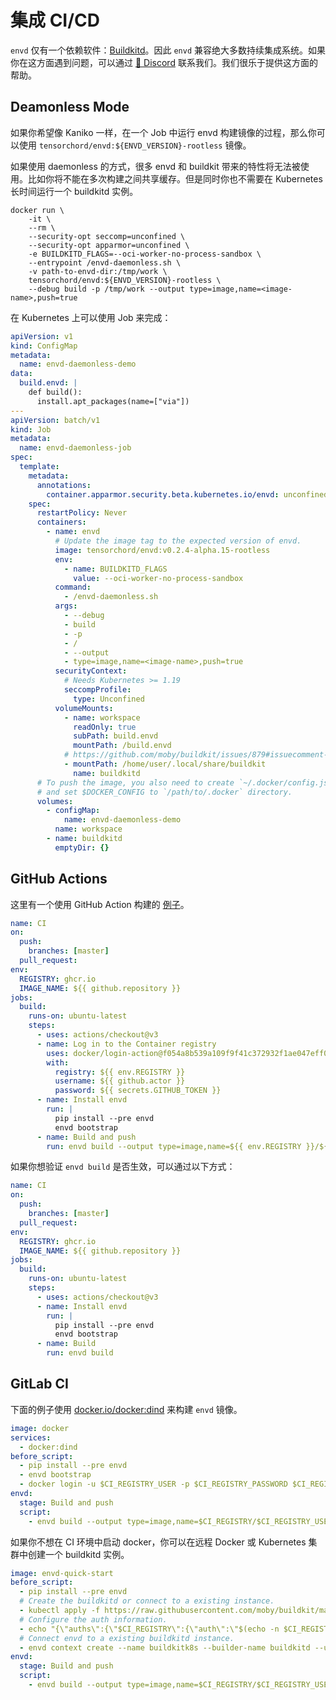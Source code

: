 # 集成 CI/CD

`envd` 仅有一个依赖软件：[Buildkitd](https://github.com/moby/buildkit#containerizing-buildkit)。因此 `envd` 兼容绝大多数持续集成系统。如果你在这方面遇到问题，可以通过 [💬 Discord](https://discord.gg/KqswhpVgdU) 联系我们。我们很乐于提供这方面的帮助。

## Deamonless Mode

如果你希望像 Kaniko 一样，在一个 Job 中运行 envd 构建镜像的过程，那么你可以使用 `tensorchord/envd:${ENVD_VERSION}-rootless` 镜像。

如果使用 daemonless 的方式，很多 envd 和 buildkit 带来的特性将无法被使用。比如你将不能在多次构建之间共享缓存。但是同时你也不需要在 Kubernetes 长时间运行一个 buildkitd 实例。

```
docker run \                
    -it \
    --rm \
    --security-opt seccomp=unconfined \
    --security-opt apparmor=unconfined \
    -e BUILDKITD_FLAGS=--oci-worker-no-process-sandbox \
    --entrypoint /envd-daemonless.sh \
    -v path-to-envd-dir:/tmp/work \
    tensorchord/envd:${ENVD_VERSION}-rootless \
    --debug build -p /tmp/work --output type=image,name=<image-name>,push=true
```

在 Kubernetes 上可以使用 Job 来完成：

```yaml
apiVersion: v1
kind: ConfigMap
metadata:
  name: envd-daemonless-demo
data:
  build.envd: |
    def build():
      install.apt_packages(name=["via"])
---
apiVersion: batch/v1
kind: Job
metadata:
  name: envd-daemonless-job
spec:
  template:
    metadata:
      annotations:
        container.apparmor.security.beta.kubernetes.io/envd: unconfined
    spec:
      restartPolicy: Never
      containers:
        - name: envd
          # Update the image tag to the expected version of envd.
          image: tensorchord/envd:v0.2.4-alpha.15-rootless
          env:
            - name: BUILDKITD_FLAGS
              value: --oci-worker-no-process-sandbox
          command:
            - /envd-daemonless.sh
          args:
            - --debug
            - build
            - -p
            - /
            - --output
            - type=image,name=<image-name>,push=true
          securityContext:
            # Needs Kubernetes >= 1.19
            seccompProfile:
              type: Unconfined
          volumeMounts:
            - name: workspace
              readOnly: true
              subPath: build.envd
              mountPath: /build.envd
            # https://github.com/moby/buildkit/issues/879#issuecomment-1240347038
            - mountPath: /home/user/.local/share/buildkit
              name: buildkitd
      # To push the image, you also need to create `~/.docker/config.json` secret
      # and set $DOCKER_CONFIG to `/path/to/.docker` directory.
      volumes:
        - configMap:
            name: envd-daemonless-demo
          name: workspace
        - name: buildkitd
          emptyDir: {}
```

## GitHub Actions

这里有一个使用 GitHub Action 构建的 [例子](https://github.com/tensorchord/envd-quick-start/blob/master/.github/workflows/release.yml)。

<custom-title title="Build and push envd image to ghcr.io">

```yaml
name: CI
on:
  push:
    branches: [master]
  pull_request:
env:
  REGISTRY: ghcr.io
  IMAGE_NAME: ${{ github.repository }}
jobs:
  build:
    runs-on: ubuntu-latest
    steps:
      - uses: actions/checkout@v3
      - name: Log in to the Container registry
        uses: docker/login-action@f054a8b539a109f9f41c372932f1ae047eff08c9
        with:
          registry: ${{ env.REGISTRY }}
          username: ${{ github.actor }}
          password: ${{ secrets.GITHUB_TOKEN }}
      - name: Install envd
        run: |
          pip install --pre envd
          envd bootstrap
      - name: Build and push
        run: envd build --output type=image,name=${{ env.REGISTRY }}/${{ env.IMAGE_NAME }},push=true
```

</custom-title>

如果你想验证 `envd build` 是否生效，可以通过以下方式：

<custom-title title="Build envd image">

```yaml
name: CI
on:
  push:
    branches: [master]
  pull_request:
env:
  REGISTRY: ghcr.io
  IMAGE_NAME: ${{ github.repository }}
jobs:
  build:
    runs-on: ubuntu-latest
    steps:
      - uses: actions/checkout@v3
      - name: Install envd
        run: |
          pip install --pre envd
          envd bootstrap
      - name: Build
        run: envd build
```

</custom-title>

## GitLab CI

下面的例子使用 [docker.io/docker:dind](https://hub.docker.com/layers/docker/library/docker/dind/images/sha256-95d63c46fdbeca706f6cb736ebcfbbf81e845c3f5a64ab5133cb0fe15ecbbfc4?context=explore) 来构建 `envd` 镜像。

<custom-title title=".gitlab-ci.yml">

```yaml
image: docker
services:
  - docker:dind
before_script:
  - pip install --pre envd
  - envd bootstrap
  - docker login -u $CI_REGISTRY_USER -p $CI_REGISTRY_PASSWORD $CI_REGISTRY
envd:
  stage: Build and push
  script:
    - envd build --output type=image,name=$CI_REGISTRY/$CI_REGISTRY_USER/envd-quick-start,push=true
```

</custom-title>

如果你不想在 CI 环境中启动 docker，你可以在远程 Docker 或 Kubernetes 集群中创建一个 buildkitd 实例。

<custom-title title=".gitlab-ci.yml">

```yaml
image: envd-quick-start
before_script:
  - pip install --pre envd
  # Create the buildkitd or connect to a existing instance.
  - kubectl apply -f https://raw.githubusercontent.com/moby/buildkit/master/examples/kubernetes/pod.rootless.yaml
  # Configure the auth information.
  - echo "{\"auths\":{\"$CI_REGISTRY\":{\"auth\":\"$(echo -n $CI_REGISTRY_USER:$CI_REGISTRY_PASSWORD | base64)\"}}}" > ~/.docker/config.json
  # Connect envd to a existing buildkitd instance.
  - envd context create --name buildkitk8s --builder-name buildkitd --use --builder kube-pod
envd:
  stage: Build and push
  script:
    - envd build --output type=image,name=$CI_REGISTRY/$CI_REGISTRY_USER/envd-quick-start,push=true
```

</custom-title>
